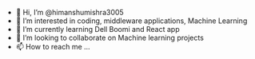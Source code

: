 - 👋 Hi, I’m @himanshumishra3005
- 👀 I’m interested in coding, middleware applications, Machine Learning
- 🌱 I’m currently learning Dell Boomi and React app
- 💞️ I’m looking to collaborate on Machine learning projects
- 📫 How to reach me ...

<!---
himanshumishra3005/himanshumishra3005 is a ✨ special ✨ repository because its `README.md` (this file) appears on your GitHub profile.
You can click the Preview link to take a look at your changes.
--->
